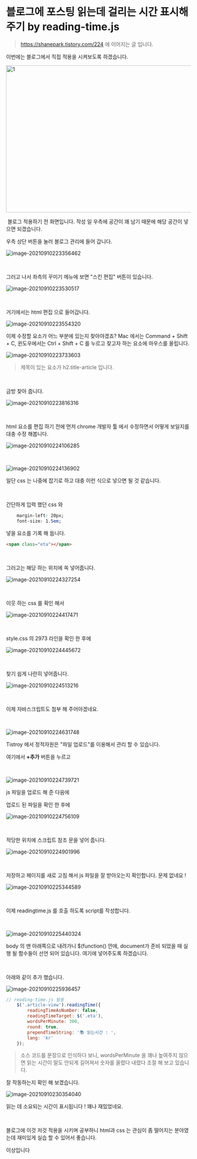 # 블로그에 포스팅 읽는데 걸리는 시간 표시해주기 by reading-time.js

> https://shanepark.tistory.com/224 에 이어지는 글 입니다.

이번에는 블로그에서 직접 적용을 시켜보도록 하겠습니다. 		

<img src=https://raw.githubusercontent.com/Shane-Park/markdownBlog/master/frontend/jsLibrary/readingtime/reading-time-blog.assets/image-20210910223242280.webp width=600 height=400 alt=1>

​	블로그 적용하기 전 화면입니다. 작성 일 우측에 공간이 꽤 남기 때문에 해당 공간이 넣으면 되겠습니다.



우측 상단 버튼을 눌러 블로그 관리에 들어 갑니다.	

![image-20210910223356462](https://raw.githubusercontent.com/Shane-Park/markdownBlog/master/frontend/jsLibrary/readingtime/reading-time-blog.assets/image-20210910223356462.webp)

​	

그러고 나서 좌측의 꾸미기 메뉴에 보면 "스킨 편집" 버튼이 있습니다.

![image-20210910223530517](https://raw.githubusercontent.com/Shane-Park/markdownBlog/master/frontend/jsLibrary/readingtime/reading-time-blog.assets/image-20210910223530517.webp)

​	

거기에서는 html 편집 으로 들어갑니다.

![image-20210910223554320](https://raw.githubusercontent.com/Shane-Park/markdownBlog/master/frontend/jsLibrary/readingtime/reading-time-blog.assets/image-20210910223554320.webp)



이제 수정할 요소가 어느 부분에 있는지 찾아야겠죠? Mac 에서는 Command + Shift + C, 윈도우에서는 Ctrl + Shift + C 를 누르고 찾고자 하는 요소에 마우스를 올립니다.

![image-20210910223733603](https://raw.githubusercontent.com/Shane-Park/markdownBlog/master/frontend/jsLibrary/readingtime/reading-time-blog.assets/image-20210910223733603.webp)

>  제목이 있는 요소가 h2.title-article 입니다. 

​	

금방 찾아 줍니다.

![image-20210910223816316](https://raw.githubusercontent.com/Shane-Park/markdownBlog/master/frontend/jsLibrary/readingtime/reading-time-blog.assets/image-20210910223816316.webp)

​	

html 요소를 편집 하기 전에 먼저 chrome 개발자 툴 에서 수정하면서 어떻게 보일지를 대충 수정 해봅니다.

![image-20210910224106285](https://raw.githubusercontent.com/Shane-Park/markdownBlog/master/frontend/jsLibrary/readingtime/reading-time-blog.assets/image-20210910224106285.webp)

​	

![image-20210910224136902](https://raw.githubusercontent.com/Shane-Park/markdownBlog/master/frontend/jsLibrary/readingtime/reading-time-blog.assets/image-20210910224136902.webp)

일단 css 는 나중에 잡기로 하고 대충 이런 식으로 넣으면 될 것 같습니다.

​	

간단하게 입력 했던 css 와

```css
    margin-left: 20px;
    font-size: 1.5em;
```



넣을 요소를 기록 해 둡니다.

```html
<span class="eta"></span>
```

​	

그러고는 해당 하는 위치에 쏙 넣어줍니다.

![image-20210910224327254](https://raw.githubusercontent.com/Shane-Park/markdownBlog/master/frontend/jsLibrary/readingtime/reading-time-blog.assets/image-20210910224327254.webp)

​	

이웃 하는 css 를 확인 해서 

![image-20210910224417471](https://raw.githubusercontent.com/Shane-Park/markdownBlog/master/frontend/jsLibrary/readingtime/reading-time-blog.assets/image-20210910224417471.webp)

​	

style.css 의 2973 라인을 확인 한 후에 

![image-20210910224445672](https://raw.githubusercontent.com/Shane-Park/markdownBlog/master/frontend/jsLibrary/readingtime/reading-time-blog.assets/image-20210910224445672.webp)

​		

찾기 쉽게 나란히 넣어줍니다.

![image-20210910224513216](https://raw.githubusercontent.com/Shane-Park/markdownBlog/master/frontend/jsLibrary/readingtime/reading-time-blog.assets/image-20210910224513216.webp)

​	

이제 자바스크립트도 첨부 해 주어야겠네요.

​		

![image-20210910224631748](https://raw.githubusercontent.com/Shane-Park/markdownBlog/master/frontend/jsLibrary/readingtime/reading-time-blog.assets/image-20210910224631748.webp)

Tistroy 에서 정적자원은 "파일 업로드"를 이용해서 관리 할 수 있습니다.

여기에서 **+추가** 버튼을 누르고

​	

![image-20210910224739721](https://raw.githubusercontent.com/Shane-Park/markdownBlog/master/frontend/jsLibrary/readingtime/reading-time-blog.assets/image-20210910224739721.webp)

js 파일을 업로드 해 준 다음에



업로드 된 파일을 확인 한 후에	

![image-20210910224756109](https://raw.githubusercontent.com/Shane-Park/markdownBlog/master/frontend/jsLibrary/readingtime/reading-time-blog.assets/image-20210910224756109.webp)

​	

적당한 위치에 스크립트 참조 문을 넣어 줍니다.

![image-20210910224901996](https://raw.githubusercontent.com/Shane-Park/markdownBlog/master/frontend/jsLibrary/readingtime/reading-time-blog.assets/image-20210910224901996.webp)

​		

저장하고 페이지를 새로 고침 해서 js 파일을 잘 받아오는지 확인합니다. 문제 없네요 !

![image-20210910225344589](https://raw.githubusercontent.com/Shane-Park/markdownBlog/master/frontend/jsLibrary/readingtime/reading-time-blog.assets/image-20210910225344589.webp)

​	

이제 readingtime.js 를 호출 하도록 script를 작성합니다.

​	

![image-20210910225440324](https://raw.githubusercontent.com/Shane-Park/markdownBlog/master/frontend/jsLibrary/readingtime/reading-time-blog.assets/image-20210910225440324.webp)

body 의 맨 아래쪽으로 내려가니 $(function() 안에, document가 준비 되었을 때 실행 될 함수들이 선언 되어 있습니다. 여기에 넣어주도록 하겠습니다.

​	

아래와 같이 추가 했습니다.

![image-20210910225936457](https://raw.githubusercontent.com/Shane-Park/markdownBlog/master/frontend/jsLibrary/readingtime/reading-time-blog.assets/image-20210910225936457.webp)

```javascript
// reading-time.js 발동
	$('.article-view').readingTime({
		readingTimeAsNumber: false,
		readingTimeTarget: $('.eta'),
		wordsPerMinute: 300,
		round: true,
		prependTimeString: '📚 읽는시간 : ',
		lang: 'kr'
	});
```

> 소스 코드를 문장으로 인식하다 보니, wordsPerMinute 을 꽤나 높여주지 않으면 읽는 시간이 말도 안되게 길어져서 숫자를 올렸다 내렸다 조절 해 보고 있습니다.



잘 작동하는지 확인 해 보겠습니다.	

![image-20210910230354040](https://raw.githubusercontent.com/Shane-Park/markdownBlog/master/frontend/jsLibrary/readingtime/reading-time-blog.assets/image-20210910230354040.webp)

읽는 데 소요되는 시간이 표시됩니다 ! 꽤나 재밌었네요.

​	

블로그에 이것 저것 적용을 시키며 공부하니 html과 css 는 관심이 좀 떨어지는 분야였는데 재미있게 실습 할 수 있어서 좋습니다.

이상입니다